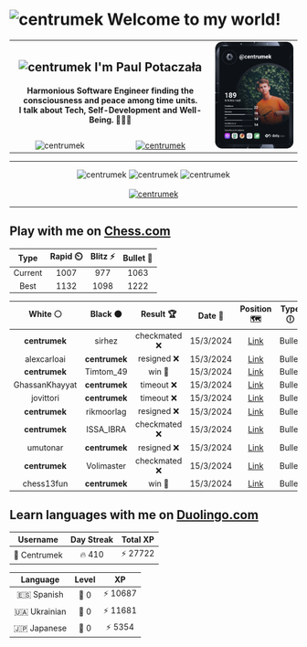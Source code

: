 <h1>
  <img
    src="https://emojis.slackmojis.com/emojis/images/1531849430/4246/blob-sunglasses.gif"
    width="30"
    alt="centrumek"
  />
  Welcome to my world!
</h1>

<table>
  <tbody>
    <tr>
      <td align="center" width="70%" colspan="2">
        <h2>
          <img
            src="https://raw.githubusercontent.com/MartinHeinz/MartinHeinz/master/wave.gif"
            width="30px"
            alt="centrumek"
          />
          I'm Paul Potaczała
        </h2>
        <h4>
          Harmonious Software Engineer finding the consciousness and peace among time units.
          <br/>
          I talk about Tech, Self-Development and Well-Being. 🌿🧘🚀
        </h4>
      </td>
      <td width="30%" rowspan="2">
        <a href="https://app.daily.dev/centrumek">
          <img
            src="./devcard.svg"
            alt="centrumek"
          />
        </a>
      </td>
    </tr>
    <tr align="center">
      <td>
        <img
          src="https://komarev.com/ghpvc/?username=centrumek&label=visitors&color=0e75b6&style=flat"
          alt="centrumek"
        >
      </td>
      <td>
        <a href="https://stackoverflow.com/users/14496012/centrumek">
          <img
            src="https://stackoverflow.com/users/flair/14496012.png?theme=dark"
            alt="centrumek"
          >
        </a>
      </td>
    </tr>
  </tbody>
</table>

---
<div align="center">
  <img 
    src="https://github-readme-stats.vercel.app/api?username=centrumek&show_icons=true&count_private=true&theme=dark&hide_border=true&hide=issues,contribs&bg_color=00000000"
    alt="centrumek"
  />
  <img
    src="https://github-readme-stats.vercel.app/api/top-langs/?username=centrumek&layout=compact&hide_border=true&theme=dark&bg_color=00000000&langs_count=6&exclude_repo=air-statistic-app"
    alt="centrumek"
  />
  <img 
    src="https://github-readme-streak-stats.herokuapp.com?user=centrumek&theme=dark&hide_border=true&background=FFFFFF00"
    alt="centrumek"
  />
  <br/>
  <br/>
  <a href="https://www.buymeacoffee.com/centrumek">
    <img
      src="https://cdn.buymeacoffee.com/buttons/v2/default-orange.png"
      height="50"
      width="210"
      alt="centrumek"
    />
  </a>
</div>

---

## Play with me on [Chess.com](https://www.chess.com/member/centrumek)

<div align="center">
<!--START_SECTION:chessStats-->
<!-- Automatically generated with https://github.com/Balastrong/chess-stats-action -->

| Type | Rapid ⏲️ | Blitz ⚡ | Bullet 🔫 |
|:---:|:---:|:---:|:---:|
| Current | 1007 | 977 | 1063 |
| Best | 1132 | 1098 | 1222 |

| White ⚪ | Black ⚫ | Result 🏆 | Date 📅 | Position 🗺️ | Type 🕕 |
|:---:|:---:|:---:|:---:|:---:|:---:|
| **centrumek** | sirhez | checkmated ❌ | 15/3/2024 | <a href="http://www.ee.unb.ca/cgi-bin/tervo/fen.pl?select=7r/1ppk1pp1/1p1p2q1/8/4N3/P2P4/1PP4K/6R1 w - -">Link</a> | Bullet |
| alexcarloai | **centrumek** | resigned ❌ | 15/3/2024 | <a href="http://www.ee.unb.ca/cgi-bin/tervo/fen.pl?select=r6r/pQ5p/nk6/2pB4/8/P7/1PP2PPP/2KR2NR b - -">Link</a> | Bullet |
| **centrumek** | Timtom_49 | win 🥇 | 15/3/2024 | <a href="http://www.ee.unb.ca/cgi-bin/tervo/fen.pl?select=1kr4r/pQ3ppp/1p2p3/2NnP3/5P2/5NP1/PPP4P/R1K4R b - -">Link</a> | Bullet |
| GhassanKhayyat | **centrumek** | timeout ❌ | 15/3/2024 | <a href="http://www.ee.unb.ca/cgi-bin/tervo/fen.pl?select=6k1/pb5p/1p2p3/4Q3/2P1p1pq/4b3/PPP2NP1/3N1K2 b - -">Link</a> | Bullet |
| jovittori | **centrumek** | timeout ❌ | 15/3/2024 | <a href="http://www.ee.unb.ca/cgi-bin/tervo/fen.pl?select=5k2/1P6/p3p3/5p2/8/1P3K1R/P6P/8 b - -">Link</a> | Bullet |
| **centrumek** | rikmoorlag | resigned ❌ | 15/3/2024 | <a href="http://www.ee.unb.ca/cgi-bin/tervo/fen.pl?select=r1k5/2p2p2/8/3K2p1/5b2/5P1p/8/8 w - -">Link</a> | Bullet |
| **centrumek** | ISSA_IBRA | checkmated ❌ | 15/3/2024 | <a href="http://www.ee.unb.ca/cgi-bin/tervo/fen.pl?select=4kb1r/1N2p1p1/r1p1P3/p2p4/1P3Bn1/2P3Pp/5q1P/R2QKB1R w KQk -">Link</a> | Bullet |
| umutonar | **centrumek** | resigned ❌ | 15/3/2024 | <a href="http://www.ee.unb.ca/cgi-bin/tervo/fen.pl?select=4R3/pkp4R/1p6/7p/5p1P/5K2/P7/8 b - -">Link</a> | Bullet |
| **centrumek** | Volimaster | checkmated ❌ | 15/3/2024 | <a href="http://www.ee.unb.ca/cgi-bin/tervo/fen.pl?select=6k1/7p/pp4p1/2p1p3/P1P1P1P1/2K2r1P/5r2/7R w - -">Link</a> | Bullet |
| chess13fun | **centrumek** | win 🥇 | 15/3/2024 | <a href="http://www.ee.unb.ca/cgi-bin/tervo/fen.pl?select=8/8/5pk1/5p1p/2r2P1K/6PP/8/4R3 w - -">Link</a> | Bullet |

<!--END_SECTION:chessStats-->
</div>

## Learn languages with me on [Duolingo.com](https://www.duolingo.com/profile/Centrumek)

<div align="center">
<!--START_SECTION:duolingoStats-->
<!-- Automatically generated with https://github.com/centrumek/duolingo-readme-stats-->

| Username | Day Streak | Total XP |
|:---:|:---:|:---:|
| 👤 Centrumek | 🔥 410 | ⚡ 27722 |

| Language | Level | XP |
|:---:|:---:|:---:|
| 🇪🇸 Spanish | 👑 0 | ⚡ 10687 |
| 🇺🇦 Ukrainian | 👑 0 | ⚡ 11681 |
| 🇯🇵 Japanese | 👑 0 | ⚡ 5354 |

<!--END_SECTION:duolingoStats-->
</div>
<!--
**centrumek/centrumek** is a ✨ _special_ ✨ repository because its `README.md` (this file) appears on your GitHub profile.

Here are some ideas to get you started:

- 🔭 I’m currently working on ...
- 🌱 I’m currently learning ...
- 👯 I’m looking to collaborate on ...
- 🤔 I’m looking for help with ...
- 💬 Ask me about ...
- 📫 How to reach me: ...
- 😄 Pronouns: ...
- ⚡ Fun fact: ...
-->
